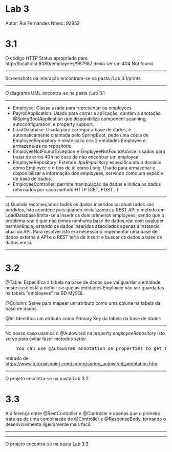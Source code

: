 # Lab 3

Autor: Rui Fernandes
Nmec: 92952

# 3.1

O código HTTP Status apropriado para http://localhost:8080/employees/987987 devia ser um 404 Not found

*********

Screenshots da interação encontram-se na pasta /Lab 3.1/prints

*********

O diagrama UML encontra-se na pasta /Lab 3.1

*********

+ Employee: Classe usada para representar os employees
+ PayrollApplication: Usado para correr a aplicação, contém a anotação @SpingBootApplication que disponibiliza component scanning, autoconfiguration, e property support.
+ LoadDatabase: Usada para carregar a base de dados, é automaticamente chamada pelo SpringBoot, pede uma cópia de EmployeeRepository e neste caso cria 2 entidades Employee e armazena-as no repositorio.
+ EmployeeNotFoundException e EmployeeNotFoundAdvice: usados para tratar de erros 404 no caso de não encontrar um employee.
+ EmployeeRepository: Extende *JpaRepository* especificando o dominio como Employee e o tipo de id como Long. Usado para armazenar e disponibilizar a informação dos employees, servindo como um espécie de base de dados.
+ EmployeeController: permite manipulação de dados e indica os dados retornados por cada metodo HTTP (GET, POST...)

*********

c) Quando recomeçamos todos os dados inseridos ou atualizados são perdidos, isto acontece pois quando inicializamos a REST API o metodo em LoadDatabase limita-se a inserir os dois primeiros employees, sendo que o problema real é que não temos nenhuma base de dados real com qualuqer permanência, estando os dados inseridos associados apenas á instancia atual da API. Para resolver isto era necessário impementar uma base de dados externa á API e o REST teria de inserir e buscar os dados á base de dados em si.

*********

# 3.2

@Table: Especifica a tabela na base de dados que vai guardar a entidade, neste caso está a definir-se que as entidades Employee vão ser guardadas na tabela "employees" na BD MySQL.

@Column: Serve para mapear um atributo como uma coluna na tabela da base de dados.

@Id: Identifica um atributo como Primary Key da tabela da base de dados

*********

No nosso caso usamos o @Autowired na property _employeeRepository_ isto serve para evitar fazer metodos _setter_.
<pre>
    You can use @Autowired annotation on properties to get rid of the setter methods. When you will pass values of autowired properties using <property> Spring will automatically assign those properties with the passed values or references.
</pre>

retirado de: https://www.tutorialspoint.com/spring/spring_autowired_annotation.htm

*********

O projeto encontra-se na pasta Lab 3.2

# 3.3

A diferença entre @RestController e @Controller é apenas que o primeiro trata-se de uma combinação de @Controller e @ResponseBody, tornando o desenvolvimento ligeiramente mais fácil.

*********


*********

O projeto encontra-se na pasta Lab 3.3